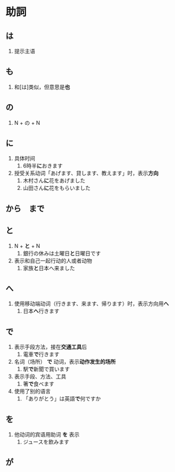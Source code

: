 # 助詞

## は

1. 提示主语

## も

1. 和[は]类似，但意思是**也**

## の

1. N + の + N

## に

1. 具体时间
   1. 6時半**に**おきます
2. 授受关系动词「あげます、貸します、教えます」时，表示**方向**
   1. 木村さん**に**花をあげました
   2. 山田さん**に**花をもらいました

## から　まで
## と

1. N + **と** + N
   1. 銀行の休みは土曜日**と**日曜日です
2. 表示和自己一起行动的人或者动物
   1. 家族**と**日本へ来ました

## へ

1. 使用移动端动词（行きます、来ます、帰ります）时，表示方向用**へ**
   1. 日本**へ**行きます

## で

1. 表示手段方法，接在**交通工具**后
   1. 電車**で**行きます
2. 名词（场所） **で** 动词，表示**动作发生的场所**
   1. 駅**で**新聞で買います
3. 表示手段、方法、工具
   1. 箸**で**食べます
4. 使用了别的语言
   1. 「ありがとう」は英語**で**何ですか

## を

1. 他动词的宾语用助词 **を** 表示
   1. ジュースを飲みます

## が
## 
## 
